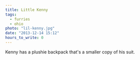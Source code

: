 ```yaml
---
title: Little Kenny
tags:
  - furries
  - ohio
photo: "lil-kenny.jpg"
date: "2013-12-14 15:12"
hours_to_write: 0
---
```


Kenny has a plushie backpack that's a smaller copy of his suit.
